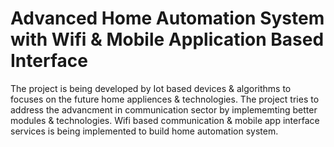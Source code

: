 # Advanced Home Automation System with Wifi & Mobile Application Based Interface
The project is being developed by Iot based devices & algorithms to focuses on the future home appliences & technologies. The project tries to address the advancment in communication sector by implememting better modules & technologies. Wifi based communication & mobile app interface services is being implemented to build home automation system. 
